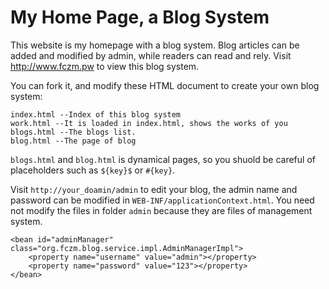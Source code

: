 # My Home Page, a Blog System
This website is my homepage with a blog system. Blog articles can be added and modified by admin, while readers can read and rely.
Visit http://www.fczm.pw to view this blog system.

You can fork it, and modify these HTML document to create your own blog system:

	index.html --Index of this blog system
	work.html --It is loaded in index.html, shows the works of you
	blogs.html --The blogs list.
	blog.html --The page of blog

`blogs.html` and `blog.html` is dynamical pages, so you shuold be careful of placeholders such as `${key}$` or `#{key}`.

Visit `http://your_doamin/admin` to edit your blog, the admin name and password can be modified in `WEB-INF/applicationContext.html`. You need not modify the files in folder `admin` because they are files of management system.

	<bean id="adminManager" class="org.fczm.blog.service.impl.AdminManagerImpl">
		<property name="username" value="admin"></property>
		<property name="password" value="123"></property>
	</bean> 